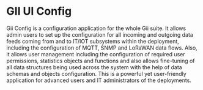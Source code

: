 # GII UI Config

Gii Config is a configuration application for the whole Gii suite. It allows admin users to set up the configuration for all incoming and outgoing data feeds coming from and to IT/IOT subsystems within the deployment, including the configuration of MQTT, SNMP and LoRaWAN data flows. Also, it allows user management including the configuration of required user permissions, statistics objects and functions and also allows fine-tuning of all data structures being used across the system with the help of data schemas and objects configuration. This is a powerful yet user-friendly application for advanced users and IT administrators of the deployments. 